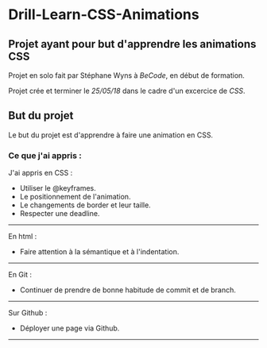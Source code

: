 # Drill-Learn-CSS-Animations
Projet ayant pour but d'apprendre les animations CSS
----------------------------------------


Projet en solo fait par Stéphane Wyns à *BeCode*, en début de formation.

Projet crée et terminer le *25/05/18* dans le cadre d'un excercice de *CSS*.


## But du projet

Le but du projet est d'apprendre à faire une animation en CSS.


### Ce que j'ai appris :


J'ai appris en CSS :

* Utiliser le @keyframes.
* Le positionnement de l'animation.
* Le changements de border et leur taille.
* Respecter une deadline.

----------------------

En html :

* Faire attention à la sémantique et à l'indentation.

-----------------------

En Git :

* Continuer de prendre de bonne habitude de commit et de branch.

-----------------------

Sur Github :

* Déployer une page via Github.

---------------------------

